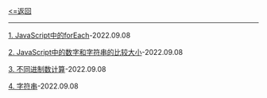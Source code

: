 [<=返回](./index.md)
<hr/>

[1. JavaScript中的forEach](./forEach.md)-2022.09.08

[2. JavaScript中的数字和字符串的比较大小](./%E6%95%B0%E5%AD%97%E5%92%8C%E5%AD%97%E7%AC%A6%E4%B8%B2%E7%9A%84%E6%AF%94%E8%BE%83%E5%A4%A7%E5%B0%8F.md)-2022.09.08

[3. 不同进制数计算](./%E4%B8%8D%E5%90%8C%E8%BF%9B%E5%88%B6%E6%95%B0%E8%AE%A1%E7%AE%97.md)-2022.09.08

[4. 字符串](./%E5%AD%97%E7%AC%A6%E4%B8%B2.md)-2022.09.08